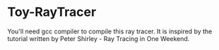 # Toy-RayTracer
You'll need gcc compiler to compile this ray tracer.
It is inspired by the tutorial written by Peter Shirley - Ray Tracing in One Weekend.
